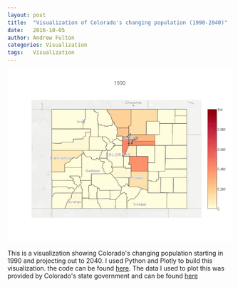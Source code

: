```yaml
---
layout: post
title:  "Visualization of Colorado's changing population (1990-2040)"
date:   2016-10-05
author: Andrew Fulton
categories: Visualization
tags:	Visualization
---
```



![colorado population](https://github.com/andrewfulton9/andrewfulton9.github.io/blob/master/assets/CO_pop_gif.GIF)

This is a visualization showing Colorado's changing population starting in 1990 and projecting out to 2040. I used Python and Plotly to build this visualization. the code can be found [here](https://github.com/andrewfulton9/Colorado_Population_Analysis). The data I used to plot this was provided by Colorado's state government and can be found [here](https://data.colorado.gov/Demographics/Colorado-Population-Projections/q5vp-adf3)
